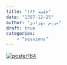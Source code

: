 ```yaml
---
title: "جلسه ۱۶۴"
date: "1397-12-15"
author: "مریم بهزادی"
draft: true
categories:
    - "sessions"
---
```

[![poster164](../../img/posters/poster164.jpg)](../../img/poster164.jpg)